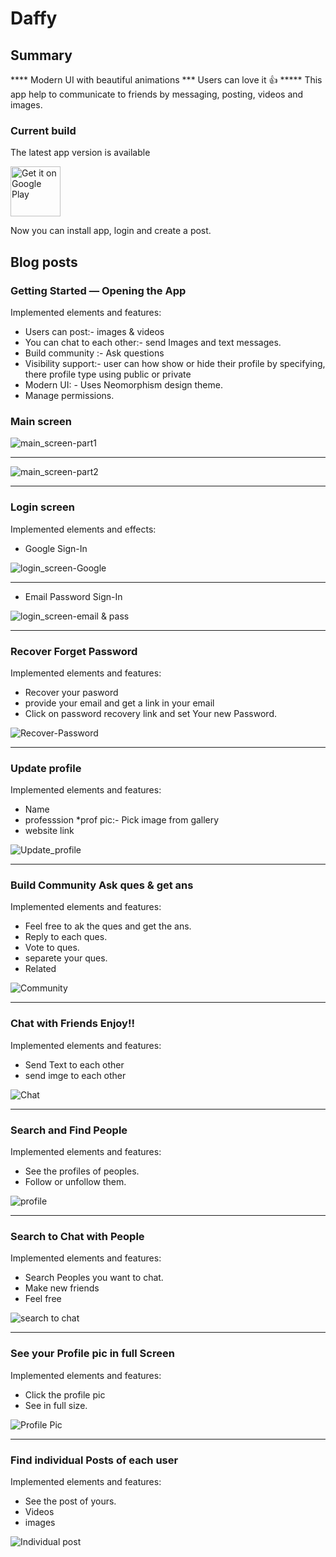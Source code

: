 Daffy
=============

## Summary

**** Modern UI with beautiful animations *** Users can love it 👍 *****
This app help to communicate to friends by messaging, posting, videos and images.

### Current build 

The latest app version is available 

<a href="https://play.google.com/store/apps/details?id=com.shaan.daffy"><img alt="Get it on Google Play" height="80" src="/Screenshots/google-play-badge.png"></a>



 <!-- ### Full showcase of application -->


 Now you can install app, login and create a post.


## Blog posts
### Getting Started — Opening the App

Implemented elements and features:

* Users can post:- images & videos
* You can chat to each other:- send Images and text messages.
* Build community :- Ask questions
* Visibility support:- user can how show or hide their profile by specifying, there profile type using public or private 
* Modern UI: -  Uses Neomorphism design theme.
* Manage permissions.


### Main screen

![main_screen-part1](https://github.com/SHAANRAASTI/Daffy/blob/master/Screenshots/post1.gif)


---

![main_screen-part2](https://github.com/SHAANRAASTI/Daffy/blob/master/Screenshots/post2.gif)

---

### Login screen

Implemented elements and effects:

* Google Sign-In

![login_screen-Google](https://github.com/SHAANRAASTI/Daffy/blob/master/Screenshots/google.gif)

---

* Email Password Sign-In

![login_screen-email & pass](https://github.com/SHAANRAASTI/Daffy/blob/master/Screenshots/login.gif)

---

### Recover  Forget Password

Implemented elements and features:

* Recover your pasword
* provide your email and get a link in your email
* Click on password recovery link and set Your new Password.

![Recover-Password](https://github.com/SHAANRAASTI/Daffy/blob/master/Screenshots/miniGif_20210218195049.gif)

---

### Update profile

Implemented elements and features:

* Name
* professsion
*prof pic:- Pick image  from gallery
* website link

![Update_profile](https://github.com/SHAANRAASTI/Daffy/blob/master/Screenshots/miniGif_20210218195726.gif)

---



### Build Community Ask ques & get ans

Implemented elements and features:

* Feel free to ak the ques and get the ans.
* Reply to each ques.
* Vote to ques.
* separete your ques.
* Related


![Community](https://github.com/SHAANRAASTI/Daffy/blob/master/Screenshots/miniGif_20210218195303.gif)

---

### Chat with Friends Enjoy!!

Implemented elements and features:

* Send Text to each other 
* send imge to each other

![Chat](https://github.com/SHAANRAASTI/Daffy/blob/master/Screenshots/miniGif_20210218195506.gif)

---


### Search and Find People

Implemented elements and features:

* See the profiles of peoples.
* Follow or unfollow them.


![profile](https://github.com/SHAANRAASTI/Daffy/blob/master/Screenshots/miniGif_20210218195358.gif)

---

### Search to Chat with People

Implemented elements and features:

* Search Peoples you want to chat.
* Make new friends
* Feel free


![search to chat](https://github.com/SHAANRAASTI/Daffy/blob/master/Screenshots/miniGif_20210218195545.gif)


---



### See your Profile pic in full Screen

Implemented elements and features:

* Click the profile pic
* See in full size.


![Profile Pic](https://github.com/SHAANRAASTI/Daffy/blob/master/Screenshots/miniGif_20210218195623.gif)

---

### Find individual Posts of each user

Implemented elements and features:

* See the post of yours.
* Videos
* images


![Individual post](https://github.com/SHAANRAASTI/Daffy/blob/master/Screenshots/miniGif_20210218195805.gif)



